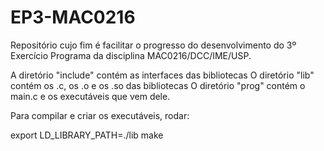 # EP3-MAC0216
Repositório cujo fim é facilitar o progresso do desenvolvimento do 3º Exercício Programa da disciplina MAC0216/DCC/IME/USP.

A diretório "include" contém as interfaces das bibliotecas
O diretório "lib" contém os .c, os .o e os .so das bibliotecas
O diretório "prog" contém o main.c e os executáveis que vem dele.

Para compilar e criar os executáveis, rodar:

export LD_LIBRARY_PATH=./lib
make